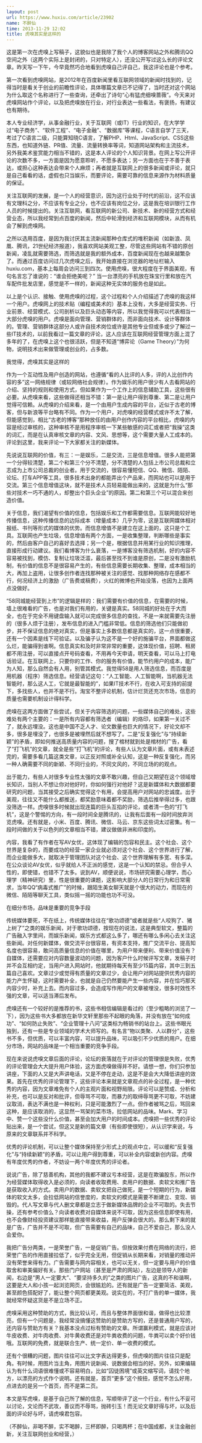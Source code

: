 ```yaml
---
layout: post
url: https://www.huxiu.com/article/23902
name: 不醉仙
time: 2013-11-29 12:02
title: 虎嗅其实是这样的
---
```

这是第一次在虎嗅上写稿子，这貌似也是我除了我个人的博客网站之外和腾讯QQ空间之外（这两个实际上是封闭的，只对特定人），还没公开写过这么长的评论文章。昨天写一下午，今早竟然巧合地看到虎嗅自己评自己，我这评论也是个参考。

第一次看到虎嗅网站，是2012年在百度新闻里看互联网领域的新闻时找到的，记得当时是看关于创业的前瞻性评论，具体哪篇文章已不记得了，当时还对这个网站为什么取这个名称进行了一些查询，还牵出了诗句“心有猛虎细嗅蔷薇”。今天来对虎嗅网站作个评论，以及把虎嗅放在行业，对行业表达一些看法，有褒扬，有建议也有期待。

本人专业经济学，从事金融行业，关于互联网（或IT）行业的知识，在大学学过“电子商务”、“软件工程”、“电子金融”、“数据库”等课程，C语言自学了三天，考过了C语言二级，只能算知晓C语言，了解PHP、Html、JavaScript、CSS这些东西，也知道外链、PR值、流量、流量转换率等词，知道网站架构和主流技术，另外我美术鉴赏能力相当不错的，这是本人评论的个人知识背景。在网上写公开评论的次数不多，一方面是因为愿意聆听，不愿多表达；另一方面也在于不善于表达，或担心这种表达会带来个人麻烦；再者就是互联网上的很多新闻或评论，就只是自己看看的话，虚假也只当娱乐，而要评论，需要可靠的信息来源作为材料质量的保证。

关注互联网的发展，是一个人的经营意识，因为这行业处于时代的前沿，这不应该有文理科之分，不应该有专业之分，也不应该有岗位之分，这是我在培训银行工作人员的时候提出的。关注互联网，看互联网的新公司、新技术、新的经营方式和经营业态，所以我经常到点百度的新闻，然后中轮滑到经济和互联网模块，从而有机会了解到虎嗅网。

之所以选用百度，是因为我讨厌其主流新闻那种仓库式的堆积新闻（如新浪、凤凰、腾讯，21世纪经济报道），我喜欢网站美观工整，尽管这些网站有不错的原创新闻，凌乱就需要筛选，而筛选就是我的额外成本，百度新闻现在也越来越繁杂了。而通过百度访问过几次虎嗅之后，我开始直接在浏览器的地址栏输入huxiu.com，基本上每周会访问三到四次。使用虎嗅，很大程度在于界面美观，有句名言忘了谁说的：“谁会拒绝美呢？” 当一台漂亮的手机放在珠宝行里和放在汽车配件批发店里，感觉是不一样的，新闻这种无实体的服务也是如此。

以上是个认识、接触、使用虎嗅的过程，这个过程和个人介绍描述了虎嗅的我这样一个用户。虎嗅网上的技术贴（编程或美术的）基本上没有，大多是经营实务、行业前景、经营模式、公司剖析以及巨头动态等内容，所以我觉得我可以代表相当一大部分虎嗅的用户。虎嗅是面向管理、营销群体的，而非面向技术、设计等群体的。管理、营销群体这部分人或许自技术岗位或许是其他专业但或多或少了解过一些IT技术的，以前我看过一篇文章的评论，这人应该在互联网经营管理方面上混了多年的了，在虎嗅上这个也很活跃，但是不知道“博弈论（Game Theory）”为何物，说明技术出来做管理或创业的，占多数。

我觉得，虎嗅其实是这样的

作为一个互动性及用户创造的网站，也遵循“看的人比评的人多，评的人比创作内容的多”这一网络规律（或较网络社会规律）。作为娱乐的用户很少有人去看网站的介绍、坚持的规则和使用方式，但如果作为一个工作上的信息辅助工具，这些很有必要。从虎嗅来看，这些做得还相当不错：第一是让用户得到尊重、第二是让用户觉得可信赖。从虎嗅的介绍来看，是一个由用户生成内容的平台，近似于古老的博客，但与新浪等平台略有不同。作为一个用户，对虎嗅的经营模式或许不太了解，但能感觉到，相比“古老的博客”那种放任的由用户创作内容的平台相比，虎嗅的内容是经过审核的，这种审核不是用程序审核一下某些敏感的词汇或者把“我操”这类的词汇，而是在认真审核文章的内容、文风、思想等，这个需要大量人工成本的。评论到这里，我来评论一下大家都关注的新媒体。

先说说互联网的价值，有三：一是娱乐，二是交流，三是信息增值。很多人能把第一个分得较清楚，第二个和第三个分不清楚，分不清楚的人包括上市公司总裁和立志成为上市公司总裁的创业者。用于交流的，很容易懂短信、QQ、微信、陌陌、论坛、打车APP等工具，很多技术出身的都能弄出个产品来，而网站也可以是用于交流。第三个信息增值这块，就不是技术人员轻易能做出来的，这就是为什么“那些对技术一巧不通的人，却整出个巨头企业”的原因。第二和第三个可以混合来创造价值。

关于信息，我们渴望有价值的信息，包括娱乐和工作都需要信息。互联网能较好地传播信息，这种传播信息的边际成本（增量成本）几乎为零，这是互联网媒体相对报纸、书刊等形式的媒体的优势。而信息增值不是建立在这上面的，这只是个工具。互联网也产生垃圾，信息增值有两个方面，一是收集整理，判断哪些是事实的，然后由客户自己的喜好去选择；另一个是，根据信息并用某行业的知识推理，直接形成行动建议。我们看博客为什么衰落，一是博客没有筛选机制，好的内容不容易被找到，模仿、复制让垃圾泛滥，最后甚至找不到谁是原创，二是没有激励机制，有价值的信息不是很容易产生的，有些信息需要长期收集、整理，成本相当的大，再加上盗用，让很多创作者连找那种被关注的感觉、找那种网络存在感都不行，何况经济上的激励（广告费或稿费），火红的微博也开始没落，也因为上面两点没做好。

“58同城能经营到上市”的逻辑是样的：我们需要有价值的信息，在需要的时候，墙上很难看的广告，也是对我们有用的，关键是真实。58同城的好处在于大而全，也在于完全不用键盘输入就可以完成很多信息的查找，不是一来就需要先注册的（很多人烦于注册），发布信息的进入门槛非常低。信息的筛选他们只能做初步，并不保证信息的绝对真实，但是事实上多数信息都是真实的，这一点很重要，还有一个因素是线下可验证。以及骗子认为这不是一个好的施骗平台，界面都做这么烂，能骗得到谁啊。信息真实和及时非常非常的重要，这体现价值，招聘、租房都不用注册，可以直接点开号码查看，不用再今天申请，明天查看，可以马上打电话验证。在互联网上，只要你的工作、你的服务有价值，能节约用户的成本，能广为人知，那么自然会有人用，别管其模式。我觉得58是用人筛选信息，而百度是用机器（程序）筛选信息。经营请记这句：“人工智能、人工智能啊，当机器无法智能时，那么这人工，它就是最智能的”，如果IT技术不行，在收入可支持的前提下，多找些人，也并不是不行。淘宝不整评论机制，估计烂货还充次市场，信息的质量也需要机制设计得科学。

虎嗅在这两方面做了些尝试，但关于内容筛选的问题，一些媒体自己的难处，这些难处有两个主要的：一是所有内容都有筛选者（编辑）的烙印，如果第一关过不了，就永远埋没。这也是中国不乏人才、论文数量也巨大的情况下，好论文却不多，很多是埋没了，也很多是被埋然后就不想写了。二是“反复强化”与“持续新颖”的矛盾，即如何推送高质量内容的问题，搜了棺材就到处是棺材的广告，看了“打飞机”的文章，就全是些“打飞机”的评论，有些人认为文章片面，或有未表述完的，需要多看几篇这类文章，以正反对照或补全认知，这是一种反复强化，而另一种人确需要不同的新颖、不同行业的，不同文风的，不同立场的的观点。

出于能力，有些人对很多专业性太强的文章不敢兴趣，但自己又期望在这个领域增长知识，当别人不想让你对他好时，你如何强行对他好？这是新媒体和大数据都要研究的问题，当其接受之后确实觉得这个有用，会提高用户对网站的忠诚度。出于美观，往往又不能什么都推送，都奖励意味着都不奖励，筛选后推举得过多，也跟没筛选一样。虎嗅很多时候就出现连篇的巨头互掐的评论，或者清一色的“打飞机”，这是个警惕的方向，有一段时间全是腾讯的，让我有后面有一段时间放弃浏览虎嗅。还有就是，小米、百度、腾讯、微信、马云、京东这些词太过密集。有一段时间做的关于以色列的文章相当不错，建议做做非洲和印度的。

内容，我看了有作者在写AV女优，这体现了编辑的包容和民主。这个社会、这个世界是复杂的，而要成功的经营一家企业就必须对这个社会、这个世界进行了解，而企业能做多大，就取决于管理团队对这个社会、这个世界理解有多宽、有多深。在公众谈论AV女优，似乎就给人不正派的感觉，这是一个认知的禁忌。但合乎人性的，即使错，也错不了太多。说到AV，顺便说说，市场研究需要心理学，而心理学（精神研究）里，性是很重要的课题，这影响大部分人的日常行为和日常需求，当年QQ“病毒式推广”的时候，跟陌生美女聊天就是个很大的动力，而现在的微信、陌陌等聊天工具，类似摇一摇的功能也功不可没。

在细分市场，品味是重要的竞争手段

传统媒体要死，不在纸上，传统媒体往往在“歌功颂德”或者就是些“人咬狗了、猪上树了”之类的娱乐新闻，对于歌功颂德，按现在的说法，这是典型软文，整篇的广告融入字里间，而娱乐新闻，娱乐方式都这么多了，哪还有哪么多闲心去关注这些新闻。对任何新媒体，做交流平台很容易，有资本支持，推广交流平台、提高知名度也很容易，敢问高质量信息的价值在哪里，为用户带来便利、带来价值没有？自媒体，还需要应对内容数量波动的问题，因为客户什么时候评写文章，发稿子时并不会互相约定，当用户进入网站时，他就期待每天有至少15篇内容，其中三到五篇自己喜欢。文章过少或觉得有质量的文章过少，会让用户对网站提供优秀内容的能力产生怀疑，这时需要补全，也就是自己仍然要能产生一些内容，并在恰巧那天内容少时，补充上去。而内容过多，会造成写作用户的文章被埋没，很多时效性不强的文章，可以适当滞后发布。

虎嗅还有一个较好的是推荐的书，这些书相信编辑是看过的（至少粗略的浏览了一下），因为这些书大多都放在新华文轩里那些不起眼的角落，并没有放在“如何成功”、“如何防止失败”、“企业管理十八问”这类标为畅销书的站台上。这些书眼光独到，还有一些是专业领域的学术大师写的。有名言“物以类聚、人以群分”，这些书不多，但优质，可以丰富内容，可以提升品味，可以吸引不少优质的用户。在细分市场，网站的品味是一个相当重要的竞争手段。

现在来说说虎嗅文章后面的评论，论坛的衰落就在于对评论的管理很是失败，优秀的评论管理会大大提升用户体验，这方面虎嗅做得并不好。请想一想，你们只参加讲座，下面的人又是大声讲电话，又是不停在走动，这是不是会大大降低讲座的效果。首先在优秀的评论管理下，这些评论本来就是文章观点的补全过程，是一种优秀的内容，因为文章难免有个人的主观片面和视野局限。评论可以是赞成、分析和补充，也可以是反对和批评，但辱骂不可取，而暴力的取缔辱骂更不可取，不妨建议取消，表达不满也是一种权利，只是可能激烈了一点。但作者被骂之后，骂回来这种，是应该取消的，这显然一骂架的菜市场，拉低网站的品味。Mark、学习中、赞一个这些没什么价值，甚至会加大用户的时间成本。虎嗅把一些优秀的评论贴出来，是一个尝试，但这又是新的篇文章（有些即使很短），从认识学来说，与原来的文章联系并不科学。

优秀的评论机制，可以让整个媒体保持至少形式上的观点中立，可以缓和“反复强化”与“持续新颖”的矛盾，可以让用户得到尊重，可以补全内容或新创内容。虎嗅有年度优秀的作者，不妨设一两个年度优秀的评论者。

说说广告，除了慈善机构，其他的我都不建议亏本经营，这是在欺骗股东，所以作为经营媒体取得收入是必须的，向读者收取费用、卖用户的数据、卖软文和推广告是获取收入的方式。卖用户的数据、卖软文把自己做死，是一个短期的行为，新媒体的软文太多，会拉低网站的信誉度的，卖软文的模式是需要不断建立、变现、销毁的。代人写文章与代人删文章都是立志于做新媒体品牌的企业不可取的。失去节操，还有参考价值么？向读者收费对自媒体来说不可取，因为这些信息即使有用，也不会像财经投资建议那样能直接带来收益，用户反弹会很大的。那么剩下来的就是广告，广告并不是不可取，但广告需要有自己的品味，自己不爱自己，那么没人会爱你。

我把广告分两类，一是荣誉广告，一是促销广告。但按效果付费在网络的流行，把荣誉广告的作用直接拉低了，似乎完全无用，但促销从长期来看，对销量的推动并没有荣誉来得有力。广告需要与网内容相关，也可以无关，但一定要与用户的价值取舍和审美偏好有关。那些门户网站（甚至是严肃的网站），左边是领导人的新闻，右边是“男人一定要大”、“要坚持多久的”之类的图片广告，这真的不和谐啊，这要是大人和小孩一起浏览网页，会很尴尬的。还有就是广告一定要简洁、美观，甚至颜色搭配好了，能让整个网页都更美观。说实在的，不打广告的单一媒体，我就经常怀疑这货是不是立场不正。

虎嗅采用这种赞助的方式，我比较认可，而且与整体界面很和谐，做得也比较漂亮，但有一个问题是，我经常没搞懂这赞助的是赞助方写的，还是普通用户写的，还内容与赞助方有关？我基本没点过标有赞助的文章。所谓赢利模式，就是应该对牛皮收费、对牛肉收费、对牛黄收费还是对牛粪收费的问题，牛粪可以卖个好价钱哦。互联网的免费，就是联合生产、统一定价、单一收费的模式。

还有个很糟的问题，图片往往可以比文字表达得更多，但虎嗅的图片往往只是配角。有时候，用图片当主角，用图片说新闻、说数据会相当的好。另外，如果编辑认为有什么词语很难懂或不容易明白，比如“囚徒困境”或英文缩写词，请找个地方，以漂亮的方式作个说明。还有就是，首页“更多”这个按扭，感觉不怎么好用，点进去的是另一个首页，而不是第二页。

本文是写虎嗅，是基于自己所了解的信息，写顺带评了这一个行业，有什么不妥可以讨论，文论而不武攻，善议而不辱骂，抛砖引玉！而无论文章好得与坏，以及后面的评论好与坏，请虎嗅君包容。

（不醉仙，非喝不醉，实不喝醉，三杯即醉，只喝两杯；在中国成都，关注金融创新，关注互联网创业和经营，）

